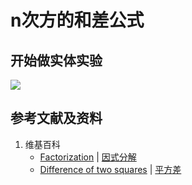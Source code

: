 # n次方的和差公式

## 开始做实体实验

![](/images/函数与解析几何/n个未知数和n次幂的等式/因式分解/n次方的和差公式/1a1.jpg)

## 参考文献及资料

1. 维基百科
	- [Factorization](https://en.wikipedia.org/wiki/Factorization) | [因式分解](https://zh.wikipedia.org/wiki/因式分解) 
	- [Difference of two squares](https://en.wikipedia.org/wiki/Difference_of_two_squares) | [平方差](https://zh.wikipedia.org/wiki/平方差) 
